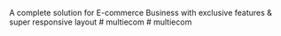 A complete solution for E-commerce Business with exclusive features & super responsive layout
#   m u l t i e c o m  
 # multiecom
